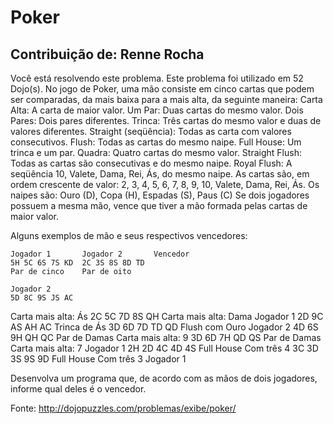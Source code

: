 Poker
=====

Contribuição de: Renne Rocha
----------------------------

Você está resolvendo este problema. 
Este problema foi utilizado em 52 Dojo(s).
No jogo de Poker, uma mão consiste em cinco cartas que podem ser comparadas, da mais baixa para a mais alta, da seguinte maneira:
Carta Alta: A carta de maior valor.
Um Par: Duas cartas do mesmo valor.
Dois Pares: Dois pares diferentes.
Trinca: Três cartas do mesmo valor e duas de valores diferentes.
Straight (seqüência): Todas as carta com valores consecutivos.
Flush: Todas as cartas do mesmo naipe.
Full House: Um trinca e um par.
Quadra: Quatro cartas do mesmo valor.
Straight Flush: Todas as cartas são consecutivas e do mesmo naipe.
Royal Flush: A seqüência 10, Valete, Dama, Rei, Ás, do mesmo naipe.
As cartas são, em ordem crescente de valor: 2, 3, 4, 5, 6, 7, 8, 9, 10, Valete, Dama, Rei, Ás.
Os naipes são: Ouro (D), Copa (H), Espadas (S), Paus (C)
Se dois jogadores possuem a mesma mão, vence que tiver a mão formada pelas cartas de maior valor.

Alguns exemplos de mão e seus respectivos vencedores:

    Jogador 1       Jogador 2       Vencedor
    5H 5C 6S 7S KD  2C 3S 8S 8D TD
    Par de cinco    Par de oito

    Jogador 2
    5D 8C 9S JS AC
Carta mais alta: Ás
    2C 5C 7D 8S QH
Carta mais alta: Dama
    Jogador 1
    2D 9C AS AH AC
Trinca de Ás
    3D 6D 7D TD QD
Flush com Ouro
    Jogador 2
    4D 6S 9H QH QC
Par de Damas
Carta mais alta: 9
    3D 6D 7H QD QS
Par de Damas
Carta mais alta: 7
    Jogador 1
    2H 2D 4C 4D 4S
Full House
Com três 4
    3C 3D 3S 9S 9D
Full House
Com três 3
    Jogador 1

Desenvolva um programa que, de acordo com as mãos de dois jogadores, informe qual deles é o vencedor.

Fonte: http://dojopuzzles.com/problemas/exibe/poker/
